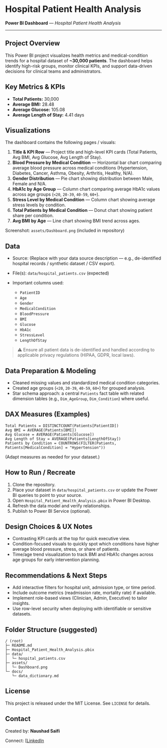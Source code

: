 # Hospital Patient Health Analysis

**Power BI Dashboard** — *Hospital Patient Health Analysis*

---

## Project Overview

This Power BI project visualizes health metrics and medical-condition trends for a hospital dataset of **~30,000 patients**. The dashboard helps identify high-risk groups, monitor clinical KPIs, and support data-driven decisions for clinical teams and administrators.

## Key Metrics & KPIs

* **Total Patients:** 30,000
* **Average BMI:** 28.48
* **Average Glucose:** 105.08
* **Average Length of Stay:** 4.41 days

## Visualizations

The dashboard contains the following pages / visuals:

1. **Title & KPI Row** — Project title and high-level KPI cards (Total Patients, Avg BMI, Avg Glucose, Avg Length of Stay).
2. **Blood Pressure by Medical Condition** — Horizontal bar chart comparing average blood pressure across medical conditions (Hypertension, Diabetes, Cancer, Asthma, Obesity, Arthritis, Healthy, N/A).
3. **Gender Distribution** — Pie chart showing distribution between Male, Female and N/A.
4. **HbA1c by Age Group** — Column chart comparing average HbA1c values across age groups (`<20`, `20-39`, `40-59`, `60+`).
5. **Stress Level by Medical Condition** — Column chart showing average stress levels by condition.
6. **Total Patients by Medical Condition** — Donut chart showing patient share per condition.
7. **Avg BMI by Age** — Line chart showing BMI trend across ages.

Screenshot: `assets/Dashboard.png` (included in repository)

## Data

* Source: (Replace with your data source description — e.g., de-identified hospital records / synthetic dataset / CSV export).
* File(s): `data/hospital_patients.csv` (expected)
* Important columns used:

  * `PatientID`
  * `Age`
  * `Gender`
  * `MedicalCondition`
  * `BloodPressure`
  * `BMI`
  * `Glucose`
  * `HbA1c`
  * `StressLevel`
  * `LengthOfStay`

> ⚠️ Ensure all patient data is de-identified and handled according to applicable privacy regulations (HIPAA, GDPR, local laws).

## Data Preparation & Modeling

* Cleaned missing values and standardized medical condition categories.
* Created age groups (`<20`, `20-39`, `40-59`, `60+`) for grouped analysis.
* Star schema approach: a central `Patients` fact table with related dimension tables (e.g., `Dim_AgeGroup`, `Dim_Condition`) where useful.

## DAX Measures (Examples)

```dax
Total Patients = DISTINCTCOUNT(Patients[PatientID])
Avg BMI = AVERAGE(Patients[BMI])
Avg Glucose = AVERAGE(Patients[Glucose])
Avg Length of Stay = AVERAGE(Patients[LengthOfStay])
Patients by Condition = COUNTROWS(FILTER(Patients, Patients[MedicalCondition] = "Hypertension"))
```

(Adapt measures as needed for your dataset.)

## How to Run / Recreate

1. Clone the repository.
2. Place your dataset in `data/hospital_patients.csv` or update the Power BI queries to point to your source.
3. Open `Hospital_Patient_Health_Analysis.pbix` in Power BI Desktop.
4. Refresh the data model and verify relationships.
5. Publish to Power BI Service (optional).

## Design Choices & UX Notes

* Contrasting KPI cards at the top for quick executive view.
* Condition-focused visuals to quickly spot which conditions have higher average blood pressure, stress, or share of patients.
* Time/age trend visualization to track BMI and HbA1c changes across age groups for early intervention planning.

## Recommendations & Next Steps

* Add interactive filters for hospital unit, admission type, or time period.
* Include outcome metrics (readmission rate, mortality rate) if available.
* Implement role-based views (Clinician, Admin, Executive) to tailor insights.
* Use row-level security when deploying with identifiable or sensitive datasets.

## Folder Structure (suggested)

```
/ (root)
├─ README.md
├─ Hospital_Patient_Health_Analysis.pbix
├─ data/
│  └─ hospital_patients.csv
├─ assets/
│  └─ Dashboard.png
└─ docs/
   └─ data_dictionary.md
```

## License

This project is released under the MIT License. See `LICENSE` for details.

## Contact

Created by: **Naushad Saifi**

Connect: [[LinkedIn](https://www.linkedin.com](https://www.linkedin.com/public-profile/settings?trk=d_flagship3_profile_self_view_public_profile))
